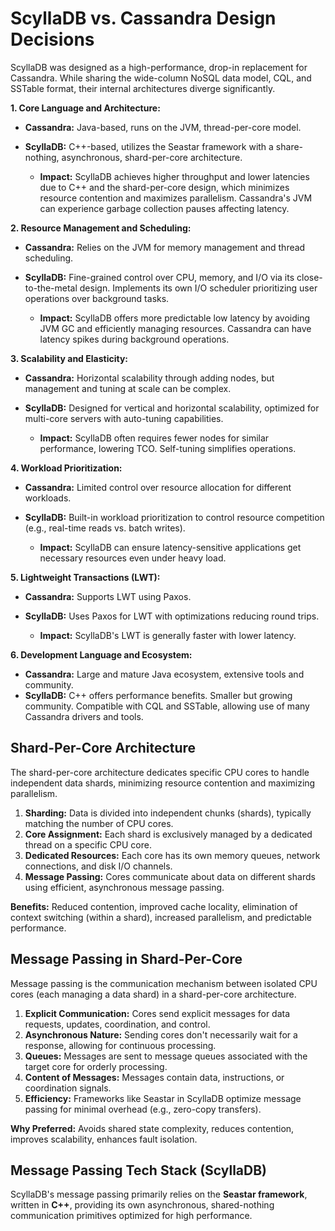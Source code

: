 # ScyllaDB vs. Cassandra Design Decisions

ScyllaDB was designed as a high-performance, drop-in replacement for Cassandra. While sharing the wide-column NoSQL data model, CQL, and SSTable format, their internal architectures diverge significantly.

**1. Core Language and Architecture:**

- **Cassandra:** Java-based, runs on the JVM, thread-per-core model.
- **ScyllaDB:** C++-based, utilizes the Seastar framework with a share-nothing, asynchronous, shard-per-core architecture.

  - **Impact:** ScyllaDB achieves higher throughput and lower latencies due to C++ and the shard-per-core design, which minimizes resource contention and maximizes parallelism. Cassandra's JVM can experience garbage collection pauses affecting latency.

**2. Resource Management and Scheduling:**

- **Cassandra:** Relies on the JVM for memory management and thread scheduling.
- **ScyllaDB:** Fine-grained control over CPU, memory, and I/O via its close-to-the-metal design. Implements its own I/O scheduler prioritizing user operations over background tasks.

  - **Impact:** ScyllaDB offers more predictable low latency by avoiding JVM GC and efficiently managing resources. Cassandra can have latency spikes during background operations.

**3. Scalability and Elasticity:**

- **Cassandra:** Horizontal scalability through adding nodes, but management and tuning at scale can be complex.
- **ScyllaDB:** Designed for vertical and horizontal scalability, optimized for multi-core servers with auto-tuning capabilities.

  - **Impact:** ScyllaDB often requires fewer nodes for similar performance, lowering TCO. Self-tuning simplifies operations.

**4. Workload Prioritization:**

- **Cassandra:** Limited control over resource allocation for different workloads.
- **ScyllaDB:** Built-in workload prioritization to control resource competition (e.g., real-time reads vs. batch writes).

  - **Impact:** ScyllaDB can ensure latency-sensitive applications get necessary resources even under heavy load.

**5. Lightweight Transactions (LWT):**

- **Cassandra:** Supports LWT using Paxos.
- **ScyllaDB:** Uses Paxos for LWT with optimizations reducing round trips.

  - **Impact:** ScyllaDB's LWT is generally faster with lower latency.

**6. Development Language and Ecosystem:**

- **Cassandra:** Large and mature Java ecosystem, extensive tools and community.
- **ScyllaDB:** C++ offers performance benefits. Smaller but growing community. Compatible with CQL and SSTable, allowing use of many Cassandra drivers and tools.

## Shard-Per-Core Architecture

The shard-per-core architecture dedicates specific CPU cores to handle independent data shards, minimizing resource contention and maximizing parallelism.

1. **Sharding:** Data is divided into independent chunks (shards), typically matching the number of CPU cores.
2. **Core Assignment:** Each shard is exclusively managed by a dedicated thread on a specific CPU core.
3. **Dedicated Resources:** Each core has its own memory queues, network connections, and disk I/O channels.
4. **Message Passing:** Cores communicate about data on different shards using efficient, asynchronous message passing.

**Benefits:** Reduced contention, improved cache locality, elimination of context switching (within a shard), increased parallelism, and predictable performance.

## Message Passing in Shard-Per-Core

Message passing is the communication mechanism between isolated CPU cores (each managing a data shard) in a shard-per-core architecture.

1. **Explicit Communication:** Cores send explicit messages for data requests, updates, coordination, and control.
2. **Asynchronous Nature:** Sending cores don't necessarily wait for a response, allowing for continuous processing.
3. **Queues:** Messages are sent to message queues associated with the target core for orderly processing.
4. **Content of Messages:** Messages contain data, instructions, or coordination signals.
5. **Efficiency:** Frameworks like Seastar in ScyllaDB optimize message passing for minimal overhead (e.g., zero-copy transfers).

**Why Preferred:** Avoids shared state complexity, reduces contention, improves scalability, enhances fault isolation.

## Message Passing Tech Stack (ScyllaDB)

ScyllaDB's message passing primarily relies on the **Seastar framework**, written in **C++**, providing its own asynchronous, shared-nothing communication primitives optimized for high performance.
